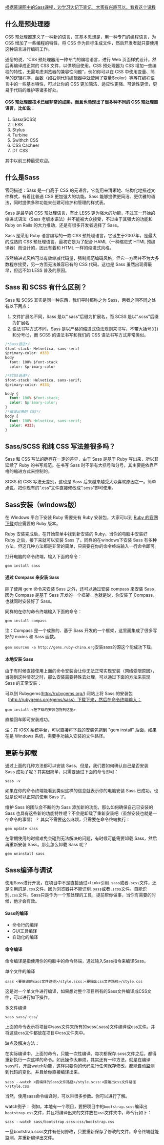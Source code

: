[根据慕课网中的Sass课程，边学习边记下笔记。大家有兴趣可以，看看这个课程](http://www.imooc.com/code/6389)
## 什么是预处理器

CSS 预处理器定义了一种新的语言，其基本思想是，用一种专门的编程语言，为 CSS 增加了一些编程的特性，将 CSS 作为目标生成文件，然后开发者就只要使用这种语言进行编码工作。

通俗的说，“CSS 预处理器用一种专门的编程语言，进行 Web 页面样式设计，然后再编译成正常的 CSS 文件，以供项目使用。CSS 预处理器为 CSS 增加一些编程的特性，无需考虑浏览器的兼容性问题”，例如你可以在 CSS 中使用变量、简单的逻辑程序、函数（如右侧代码编辑器中就使用了变量$color）等等在编程语言中的一些基本特性，可以让你的 CSS 更加简洁、适应性更强、可读性更佳，更易于代码的维护等诸多好处。
#### CSS 预处理器技术已经非常的成熟，而且也涌现出了很多种不同的 CSS 预处理器语言，比如说：
1. Sass(SCSS)
2. LESS
3. Stylus
4. Turbine
5. Swithch CSS
6. CSS Cacheer
7. DT CSS

其中以前三种最受欢迎。
## 什么是Sass

官网描述：Sass 是一门高于 CSS 的元语言，它能用来清晰地、结构化地描述文件样式，有着比普通 CSS 更加强大的功能。Sass 能够提供更简洁、更优雅的语法，同时提供多种功能来创建可维护和管理的样式表。

Sass 是最早的 CSS 预处理语言，有比 LESS 更为强大的功能，不过其一开始的缩进式语法（Sass 老版本语法）并不能被大众接受，不过由于其强大的功能和 Ruby on Rails 的大力推动，还是有很多开发者选择了 Sass。

Sass 是采用 Ruby 语言编写的一款 CSS 预处理语言，它诞生于2007年，是最大的成熟的 CSS 预处理语言。最初它是为了配合 HAML（一种缩进式 HTML 预编译器）而设计的，因此有着和 HTML 一样的缩进式风格。

虽然缩进式风格可以有效缩减代码量，强制规范编码风格，但它一方面并不为大多数程序接受，另一方面无法兼容已有的 CSS 代码。这也是 Sass 虽然出现得最早，但远不如 LESS 普及的原因。
## Sass 和 SCSS 有什么区别？

Sass 和 SCSS 其实是同一种东西，我们平时都称之为 Sass，两者之间不同之处有以下两点：
1. 文件扩展名不同，Sass 是以“.sass”后缀为扩展名，而 SCSS 是以“.scss”后缀为扩展名
2. 语法书写方式不同，Sass 是以严格的缩进式语法规则来书写，不带大括号({})和分号(;)，而 SCSS 的语法书写和我们的 CSS 语法书写方式非常类似。

``` css
/*Sass语法*/
$font-stack: Helvetica, sans-serif  
$primary-color: #333 
body
  font: 100% $font-stack
  color: $primary-color

/*SCSS语法*/
$font-stack: Helvetica, sans-serif;
$primary-color: #333;

body {
  font: 100% $font-stack;
  color: $primary-color;
}
/*编译出来的 CSS*/
body {
  font: 100% Helvetica, sans-serif;
  color: #333;
}
```
## Sass/SCSS 和纯 CSS 写法差很多吗？

Sass 和 CSS 写法的确存在一定的差异，由于 Sass 是基于 Ruby 写出来，所以其延续了 Ruby 的书写规范。在书写 Sass 时不带有大括号和分号，其主要是依靠严格的缩进方式来控制的。

SCSS 和 CSS 写法无差别，这也是 Sass 后来越来越受大众喜欢原因之一。简单点说，把你现有的“.css”文件直接修改成“.scss”即可使用。
## Sass安装（windows版）

在 Windows 平台下安装 Ruby 需要先有 Ruby 安装包，大家可以到 [Ruby 的官网下载](http://rubyinstaller.org/downloads)对应需要的 Ruby 版本。

Ruby 安装完成后，在开始菜单中找到新安装的 Ruby。当你的电脑中安装好 Ruby 之后，接下来就可以安装 Sass 了。同样的在windows下安装 Sass 有多种方法。但这几种方法都是非常的简单，只需要在你的命令终端输入一行命令即可。

打开电脑的命令终端，输入下面的命令：

`gem install sass`

#### 通过 Compass 来安装 Sass

除了使用 gem 命令来安装 Sass 之外，还可以通过安装 compass 来安装 Sass，因为 Compass 是基于 Sass 开发的一个框架。也就是说，你安装了 Compass，也就同时安装好了 Sass。

同样的在你的命令终端输入下面的命令：

`gem install compass`

注：Compass 是一个成熟的、基于 Sass 开发的一个框架，这里面集成了很多写好的 mixins 和 Sass 函数。

`gem sources -a http://gems.ruby-china.org`安装sass的源这个能成功下载。

#### 本地安装 Sass

由于有时候直接使用上面的命令安装会让你无法正常实现安装（网络受限原因），当碰到这种情况之时，那么安装需要特殊去处理，可以通过下面的方法来实现 Sass 的正常安装：

可以到 Rubygems(http://rubygems.org/) 网站上将 Sass 的安装包（http://rubygems.org/gems/sass）下载下来，然后在命令终端输入：

`gem install <把下载的安装包拖到这里>`

直接回车即可安装成功。

注：在 iOSX 系统平台，可以直接将下载的安装包拖到 "gem install" 后面，如果在是 Windows 系统，需要手功输入安装的文件路径。
## 更新与卸载

通过上面的几种方法都可以安装 Sass，但是，我们要如何确认自己是否安装 Sass 成功了呢？其实很简单，只需要通过下面的命令即可：

`sass -v`

如果在你的命令终端能看到类似这样的信息就表示你的电脑安装 Sass 已成功。也就是说可以正常的使用 Sass 了。

维护 Sass 的团队会不断的为 Sass 添加新的功能，那么如何确保自己已安装的 Sass 也具有这些新的功能特性呢？不会是卸载了重新安装吧（虽然安装也就是一个命令的事情）？ 其实不需要这么麻烦，只需要在命令终端执行：

`gem update sass`

在常期使用的时候难免会碰到无法解决的问题，有时候可能需要卸载 Sass，然后再重新安装 Sass。那么怎么卸载 Sass 呢？

`gem uninstall sass`


## Sass编译与调试

使用Sass进行开发，在项目中不是直接通过`<link>`引用`.sass`或者`.scss`文件，还是引用的是`.css`文件，因为浏览器并不能识别`.sass`或者`.scss`文件。自能识别`.css`文件。Sass只是作为一个预处理的工具，提前帮你做事，当你有需要的时候，他才会有效。

#### Sass的编译

* 命令行的编译
* GUI工具编译
* 自动化的编译

#### 命令编译

命令编译是指使用你的电脑中的命令终端，通过输入Sass指令来编译Sass。

单个文件的编译

`sass <要编译的sass文件路径>/style.scss:<要输出css文件路径>/style.css`

这是对一个单文件进行编译，如果想对整个项目所有的Sass文件编译成CSS文件，可以进行如下操作。

多文件编译

`sass sass/:css/`

上面的命令表示将项目中sass文件夹所有的scss(.sass)文件编译成css文件。并将这些css文件都放在项目中css文件夹中。

缺点及解决方法：

在实际编译中，上面的命令，只能一次性编译。每次都保存.scss文件之后，都得重新执行一次这样的命令。如此操作太麻烦，其实还有一种方法，就是在编译sass时，开启watch功能，这样只要你的代码进行任何保存修改，都能自动监测到代码的变化，并且给你直接编译出来。

`sass --watch <要编译的Sass文件路径>/style.scss:<要输出css文件路径>/style.css`

当然，使用sass命令编译时，可以带很多参数。你可以进行了解。

watch例子：
例如，本地有一个项目，要把项目中的`bootstrap.scss`编译出`bootstrap.css`文件，并且将编译出来的文件放在css文件夹中，命令行如下：

`sass --watch sass/bootstrap.scss:css/bootstrap.css`

一旦bootstrap.scss文件有任何修改，只要重新保存了修改的文件，命令终端就能监测，并重新编译出文件。